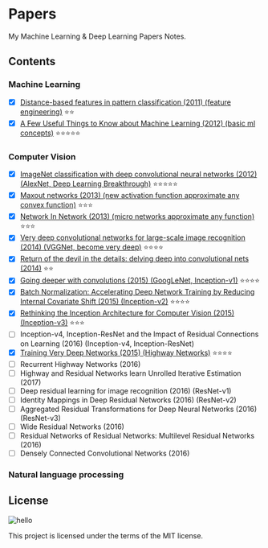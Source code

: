 # Papers
My Machine Learning & Deep Learning Papers Notes.

## Contents
### Machine Learning
- [x] [Distance-based features in pattern classification (2011) (feature engineering)](https://github.com/SunnyMarkLiu/Papers/blob/master/Machine%20Learning/Distance-based%20features%20in%20pattern%20classification.pdf) :star::star:
- [x] [A Few Useful Things to Know about Machine Learning (2012) (basic ml concepts)](https://github.com/SunnyMarkLiu/Papers/blob/master/Machine%20Learning/A%20Few%20Useful%20Things%20to%20Know%20about%20Machine%20Learning.pdf) :star::star::star::star::star:

### Computer Vision
- [x] [ImageNet classification with deep convolutional neural networks (2012) (AlexNet, Deep Learning Breakthrough)](https://github.com/SunnyMarkLiu/Papers/blob/master/Computer%20Vision/ImageNet%20classification%20with%20deep%20convolutional%20neural%20networks.pdf) :star::star::star::star::star:
- [x] [Maxout networks (2013) (new activation function approximate any convex function)](https://github.com/SunnyMarkLiu/Papers/blob/master/Computer%20Vision/Maxout%20Networks.pdf) :star::star::star:
- [x] [Network In Network (2013) (micro networks approximate any function)](https://github.com/SunnyMarkLiu/Papers/blob/master/Computer%20Vision/Network%20In%20Network.pdf) :star::star::star:
- [x] [Very deep convolutional networks for large-scale image recognition (2014) (VGGNet, become very deep)](https://github.com/SunnyMarkLiu/Papers/blob/master/Computer%20Vision/Very%20deep%20convolutional%20networks%20for%20large-scale%20image%20recognition.pdf) :star::star::star::star:
- [x] [Return of the devil in the details: delving deep into convolutional nets (2014)](https://github.com/SunnyMarkLiu/Papers/blob/master/Computer%20Vision/Return%20of%20the%20Devil%20in%20the%20Details:%20Delving%20Deep%20into%20Convolutional%20Nets.pdf) :star::star:
- [x] [Going deeper with convolutions (2015) (GoogLeNet, Inception-v1)](https://github.com/SunnyMarkLiu/Papers/blob/master/Computer%20Vision/Going%20deeper%20with%20convolutions.pdf) :star::star::star::star:
- [x] [Batch Normalization: Accelerating Deep Network Training by Reducing Internal Covariate Shift (2015) (Inception-v2)](https://github.com/SunnyMarkLiu/Papers/blob/master/Computer%20Vision/Batch%20Normalization:%20Accelerating%20Deep%20Network%20Training%20by%20Reducing%20Internal%20Covariate%20Shift.pdf) :star::star::star::star:
- [x] [Rethinking the Inception Architecture for Computer Vision (2015) (Inception-v3)](https://github.com/SunnyMarkLiu/Papers/blob/master/Computer%20Vision/Rethinking%20the%20Inception%20Architecture%20for%20Computer%20Vision.pdf) :star::star::star:
- [ ] Inception-v4, Inception-ResNet and the Impact of Residual Connections on Learning (2016) (Inception-v4, Inception-ResNet)
- [x] [Training Very Deep Networks (2015) (Highway Networks)](https://github.com/SunnyMarkLiu/Papers/blob/master/Computer%20Vision/Training%20Very%20Deep%20Networks.pdf) :star::star::star::star:
- [ ] Recurrent Highway Networks (2016)
- [ ] Highway and Residual Networks learn Unrolled Iterative Estimation (2017)
- [ ] Deep residual learning for image recognition (2016) (ResNet-v1)
- [ ] Identity Mappings in Deep Residual Networks (2016) (ResNet-v2)
- [ ] Aggregated Residual Transformations for Deep Neural Networks (2016) (ResNet-v3)
- [ ] Wide Residual Networks (2016)
- [ ] Residual Networks of Residual Networks: Multilevel Residual Networks (2016)
- [ ] Densely Connected Convolutional Networks (2016)

### Natural language processing

## License
![hello](https://camo.githubusercontent.com/0be34709e630f7cbb96012fb1a48139bc5d45f07/68747470733a2f2f7777772e676f6f676c652e636f6d2f6c6f676f732f646f6f646c65732f323031362f74656163686572732d6461792d323031362d75732d363239363632363234343039313930342e322d687032782e676966)

This project is licensed under the terms of the MIT license.

